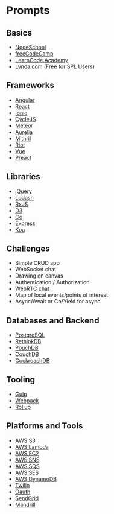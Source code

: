 # Prompts

## Basics

- [NodeSchool](http://nodeschool.io/)
- [freeCodeCamp](https://www.freecodecamp.com/)
- [LearnCode.Academy](http://learncode.academy/)
- [Lynda.com](https://www.spl.org/about-the-library/library-news-releases/lyndacom-319) (Free for SPL Users)


## Frameworks

- [Angular](https://angularjs.org/)
- [React](https://facebook.github.io/react/)
- [Ionic](http://ionicframework.com/)
- [CycleJS](http://cycle.js.org/)
- [Meteor](https://www.meteor.com/)
- [Aurelia](http://aurelia.io/)
- [Mithril](http://mithril.js.org/)
- [Riot](http://riotjs.com/)
- [Vue](http://vuejs.org/)
- [Preact](https://preactjs.com/)


## Libraries

- [jQuery](https://jquery.com/)
- [Lodash](https://lodash.com/)
- [RxJS](http://reactivex.io/)
- [D3](https://d3js.org/)
- [Co](https://github.com/tj/co)
- [Express](http://expressjs.com/)
- [Koa](http://koajs.com/)


## Challenges

- Simple CRUD app
- WebSocket chat
- Drawing on canvas
- Authentication / Authorization
- WebRTC chat
- Map of local events/points of interest
- Async/Await or Co/Yield for async


## Databases and Backend

- [PostgreSQL](http://www.postgresql.org/)
- [RethinkDB](https://www.rethinkdb.com/)
- [PouchDB](https://pouchdb.com/)
- [CouchDB](http://couchdb.apache.org/)
- [CockroachDB](https://www.cockroachlabs.com/)


## Tooling

- [Gulp](http://gulpjs.com/)
- [Webpack](https://webpack.github.io/)
- [Rollup](http://rollupjs.org/)


## Platforms and Tools

- [AWS S3](https://aws.amazon.com/s3/)
- [AWS Lambda](https://aws.amazon.com/lambda/)
- [AWS EC2](https://aws.amazon.com/ec2/)
- [AWS SNS](https://aws.amazon.com/sns/)
- [AWS SQS](https://aws.amazon.com/sqs/)
- [AWS SES](https://aws.amazon.com/ses/)
- [AWS DynamoDB](https://aws.amazon.com/dynamodb/)
- [Twilio](https://www.twilio.com/)
- [Oauth](http://oauth.net/)
- [SendGrid](https://sendgrid.com/)
- [Mandrill](https://www.mandrill.com/)
